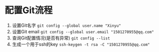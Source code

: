 # 配置Git流程
1. 设置Git名字
   `git config --global user.name "Xinyu"`
2. 设置Git email
   `git config --global user.email "1501270955@qq.com"`
3. 查询Git配置情况(是否有异常)
   `git config --list`
4. 生成一个用于ssh的key
   `ssh-keygen -t rsa -C "1501270955@qq.com"`